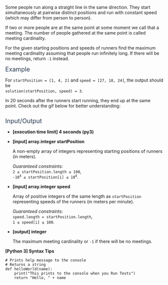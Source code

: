 <p>Some people run along a straight line in the same direction. They start simultaneously at pairwise distinct positions and run with constant speed (which may differ from person to person).</p>
<p>If two or more people are at the same point at some moment we call that a meeting. The number of people gathered at the same point is called meeting cardinality.</p>
<p>For the given starting positions and speeds of runners find the maximum meeting cardinality assuming that people run infinitely long. If there will be no meetings, return <code>-1</code> instead.</p>
<p><span class="markdown--header" style="color:#2b3b52;font-size:1.4em">Example</span></p>
<p>For <code>startPosition = [1, 4, 2]</code> and <code>speed = [27, 18, 24]</code>, the output should be<br />
<code>solution(startPosition, speed) = 3</code>.</p>
<p>In 20 seconds after the runners start running, they end up at the same point. Check out the gif below for better understanding:</p>
<p><img src="https://codesignal.s3.amazonaws.com/tasks/runnersMeetings/img/example.gif?_tm=1624665847040" alt /></p>
<p><span class="markdown--header" style="color:#2b3b52;font-size:1.4em">Input/Output</span></p>
<ul>
<li>
<p><strong>[execution time limit] 4 seconds (py3)</strong></p>
</li>
<li>
<p><strong>[input] array.integer startPosition</strong></p>
<p>A non-empty array of integers representing starting positions of runners (in meters).</p>
<p><em>Guaranteed constraints:</em><br />
<code>2 ≤ startPosition.length ≤ 100</code>,<br />
<code>-10<sup>4</sup> ≤ startPosition[i] ≤ 10<sup>4</sup></code>.</p>
</li>
<li>
<p><strong>[input] array.integer speed</strong></p>
<p>Array of positive integers of the same length as <code>startPosition</code> representing speeds of the runners (in meters per minute).</p>
<p><em>Guaranteed constraints:</em><br />
<code>speed.length = startPosition.length</code>,<br />
<code>1 ≤ speed[i] ≤ 100</code>.</p>
</li>
<li>
<p><strong>[output] integer</strong></p>
<p>The maximum meeting cardinality or <code>-1</code> if there will be no meetings.</p>
</li>
</ul>
<p><strong>[Python 3] Syntax Tips</strong></p>
<pre><code class="language-python"><span class="hljs-comment"># Prints help message to the console</span>
<span class="hljs-comment"># Returns a string</span>
<span class="hljs-keyword">def</span> <span class="hljs-title function_">helloWorld</span>(<span class="hljs-params">name</span>):
    <span class="hljs-built_in">print</span>(<span class="hljs-string">"This prints to the console when you Run Tests"</span>)
    <span class="hljs-keyword">return</span> <span class="hljs-string">"Hello, "</span> + name

</code></pre>
